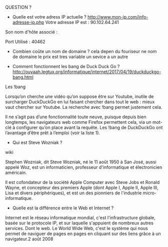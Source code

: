 QUESTION ?
- Quelle est votre adress IP actuelle ?
http://www.mon-ip.com/info-adresse-ip.php
Votre adresse IP est : 90.102.64.241

Son nom d'hôte associé :

Port Utilisé : 40462

- Combien coûte un nom de domaine ?
cela depen du fouriseur ne nom de domaine  le prix  est tres variable un sevice a un autre 

- Comment fonctionnent les bang de Duck Duck Go ?
http://ouyaah.legtux.org/informatique/internet/2017/04/19/duckduckgo-bang.html

Les !bang

Lorsqu’on cherche une vidéo qu’on suppose être sur Youtube, inutile de surcharger DuckDuckGo en lui faisant chercher dans tout le web : mieux vaut chercher sur Youtube. La recherche avec !bang permet justement cela.

Il ne s’agit pas d’une fonctionnalité toute neuve, puisque depuis bien longtemps, les navigateurs web comme Firefox permettent cela, via un mot-clé à configurer qu’on place avant la requête. Les !bang de DuckDuckGo ont l’avantage d’être prêt à l’emploi (voir la liste 1).

- Qui est Steve Wozniak ?

wiki

Stephen Wozniak, dit Steve Wozniak, né le 11 août 1950 à San José, aussi appelé Woz, est un informaticien, professeur d'informatique et électronicien américain.

Il est cofondateur de la société Apple Computer avec Steve Jobs et Ronald Wayne, et concepteur des premiers Apple (dont Apple I, Apple II, Apple III, Lisa et divers périphériques), et est un des pionniers de l'industrie micro-informatique. 

- Quelle est la différence entre le Web et Internet ?

Internet est le réseau informatique mondial, c'est l'infrastructure globale, basée sur le protocole IP, et sur laquelle s'appuient de nombreux autres services. Dont le web. Le World Wide Web, c'est le système qui nous permet de naviguer de pages en pages en cliquant sur des liens grâce à un navigateur.2 août 2008































